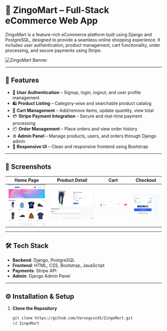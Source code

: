 # 🛒 ZingoMart – Full-Stack eCommerce Web App

ZingoMart is a feature-rich eCommerce platform built using Django and PostgreSQL, designed to provide a seamless online shopping experience. It includes user authentication, product management, cart functionality, order processing, and secure payments using Stripe.

![ZingoMart Banner](screenshots/banner.png) <!-- Replace with your actual image path -->

---

## 🚀 Features

- 🔐 **User Authentication** – Signup, login, logout, and user profile management
- 🛍️ **Product Listing** – Category-wise and searchable product catalog
- 🧺 **Cart Management** – Add/remove items, update quantity, view total
- 💳 **Stripe Payment Integration** – Secure and real-time payment processing
- 📦 **Order Management** – Place orders and view order history
- ⚙️ **Admin Panel** – Manage products, users, and orders through Django admin
- 📸 **Responsive UI** – Clean and responsive frontend using Bootstrap

---

## 📸 Screenshots

| Home Page | Product Detail | Cart | Checkout |
|-----------|----------------|------|----------|
| ![](https://github.com/Varungsin35/ZingoMart-Django/blob/main/home.png?raw=true) | ![](https://github.com/Varungsin35/ZingoMart-Django/blob/main/product.png?raw=true) | ![](https://github.com/Varungsin35/ZingoMart-Django/blob/main/cart.png?raw=true) | ![](https://github.com/Varungsin35/ZingoMart-Django/blob/main/checkout.png?raw=true) |

---

## 🛠️ Tech Stack

- **Backend**: Django, PostgreSQL
- **Frontend**: HTML, CSS, Bootstrap, JavaScript
- **Payments**: Stripe API
- **Admin**: Django Admin Panel

---

## ⚙️ Installation & Setup

1. **Clone the Repository**
   ```bash
   git clone https://github.com/Varungsin35/ZingoMart.git
   cd ZingoMart
